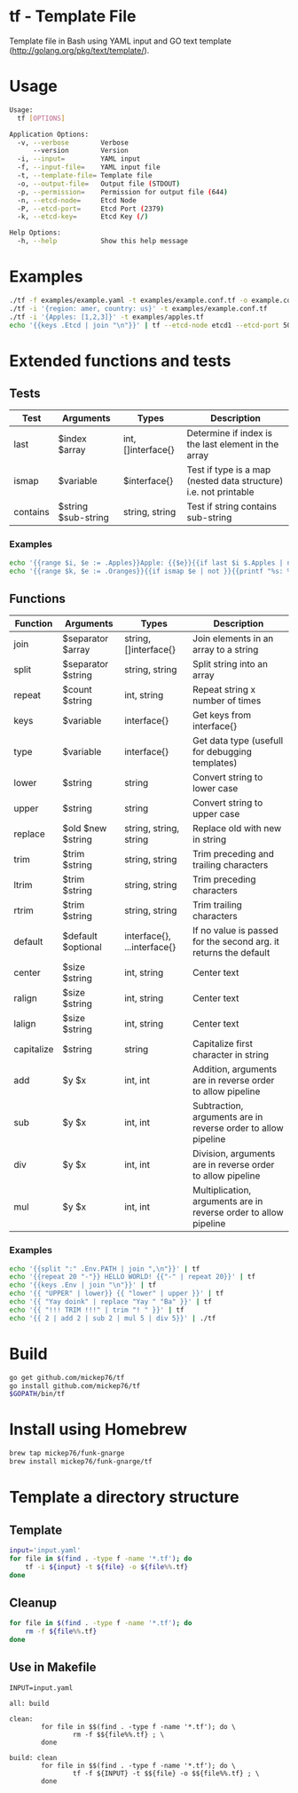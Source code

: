 # tf - Template File

Template file in Bash using YAML input and GO text template (http://golang.org/pkg/text/template/).

# Usage

```bash
Usage:
  tf [OPTIONS]

Application Options:
  -v, --verbose        Verbose
      --version        Version
  -i, --input=         YAML input
  -f, --input-file=    YAML input file
  -t, --template-file= Template file
  -o, --output-file=   Output file (STDOUT)
  -p, --permission=    Permission for output file (644)
  -n, --etcd-node=     Etcd Node
  -P, --etcd-port=     Etcd Port (2379)
  -k, --etcd-key=      Etcd Key (/)

Help Options:
  -h, --help           Show this help message
```

# Examples

```bash
./tf -f examples/example.yaml -t examples/example.conf.tf -o example.conf
./tf -i '{region: amer, country: us}' -t examples/example.conf.tf
./tf -i '{Apples: [1,2,3]}' -t examples/apples.tf
echo '{{keys .Etcd | join "\n"}}' | tf --etcd-node etcd1 --etcd-port 5001 --etcd-key /host
```

# Extended functions and tests

## Tests

Test     | Arguments           | Types              | Description
-------- | ------------------- | ------------------ | -----------
last     | $index $array       | int, []interface{} | Determine if index is the last element in the array
ismap    | $variable           | $interface{}       | Test if type is a map (nested data structure) i.e. not printable
contains | $string $sub-string | string, string     | Test if string contains sub-string

### Examples

```bash
echo '{{range $i, $e := .Apples}}Apple: {{$e}}{{if last $i $.Apples | not}}{{printf ",\n"}}{{end}}{{end}}' | tf -i '{ Apples: [ 1, 2, 3] }'
echo '{{range $k, $e := .Oranges}}{{if ismap $e | not }}{{printf "%s: %v\n" $k $e}}{{end}}{{end}}' | tf -i '{ Oranges: { a: 1, b: 2, c: { a: 1, b: 2 } } }'
```

## Functions

Function   | Arguments          | Types                       | Description
---------- | ------------------ | --------------------------- | -----------
join       | $separator $array  | string, []interface{}       | Join elements in an array to a string
split      | $separator $string | string, string              | Split string into an array
repeat     | $count $string     | int, string                 | Repeat string x number of times
keys       | $variable          | interface{}                 | Get keys from interface{}
type       | $variable          | interface{}                 | Get data type (usefull for debugging templates)
lower      | $string            | string                      | Convert string to lower case
upper      | $string            | string                      | Convert string to upper case
replace    | $old $new $string  | string, string, string      | Replace old with new in string
trim       | $trim $string      | string, string              | Trim preceding and trailing characters
ltrim      | $trim $string      | string, string              | Trim preceding characters
rtrim      | $trim $string      | string, string              | Trim trailing characters
default    | $default $optional | interface{}, ...interface{} | If no value is passed for the second arg. it returns the default
center     | $size $string      | int, string                 | Center text
ralign     | $size $string      | int, string                 | Center text
lalign     | $size $string      | int, string                 | Center text
capitalize | $string            | string                      | Capitalize first character in string
add        | $y $x              | int, int                    | Addition, arguments are in reverse order to allow pipeline
sub        | $y $x              | int, int                    | Subtraction, arguments are in reverse order to allow pipeline
div        | $y $x              | int, int                    | Division, arguments are in reverse order to allow pipeline
mul        | $y $x              | int, int                    | Multiplication, arguments are in reverse order to allow pipeline

### Examples

```bash
echo '{{split ":" .Env.PATH | join ",\n"}}' | tf
echo '{{repeat 20 "-"}} HELLO WORLD! {{"-" | repeat 20}}' | tf
echo '{{keys .Env | join "\n"}}' | tf
echo '{{ "UPPER" | lower}} {{ "lower" | upper }}' | tf
echo '{{ "Yay doink" | replace "Yay " "Ba" }}' | tf
echo '{{ "!!! TRIM !!!" | trim "! " }}' | tf
echo '{{ 2 | add 2 | sub 2 | mul 5 | div 5}}' | ./tf 
```

# Build

```bash
go get github.com/mickep76/tf
go install github.com/mickep76/tf
$GOPATH/bin/tf
```

# Install using Homebrew

```bash
brew tap mickep76/funk-gnarge
brew install mickep76/funk-gnarge/tf
```

# Template a directory structure

## Template

```bash
input='input.yaml'
for file in $(find . -type f -name '*.tf'); do
    tf -i ${input} -t ${file} -o ${file%%.tf}
done
```

## Cleanup

```bash
for file in $(find . -type f -name '*.tf'); do
    rm -f ${file%%.tf}
done
```

## Use in Makefile

```
INPUT=input.yaml

all: build

clean:
        for file in $$(find . -type f -name '*.tf'); do \
                rm -f $${file%%.tf} ; \
        done

build: clean
        for file in $$(find . -type f -name '*.tf'); do \
                tf -f ${INPUT} -t $${file} -o $${file%%.tf} ; \
        done
```
